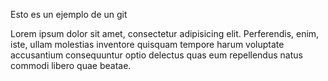 Esto es un ejemplo de un git

Lorem ipsum dolor sit amet, consectetur adipisicing elit. Perferendis, enim, iste, ullam molestias inventore quisquam tempore harum voluptate accusantium consequuntur optio delectus quas eum repellendus natus commodi libero quae beatae.